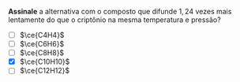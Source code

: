 **Assinale** a alternativa com o composto que difunde $1,24$ vezes mais lentamente do que o criptônio na mesma temperatura e pressão? 

- [ ] $\ce{C4H4}$
- [ ] $\ce{C6H6}$
- [ ] $\ce{C8H8}$
- [x] $\ce{C10H10}$
- [ ] $\ce{C12H12}$
